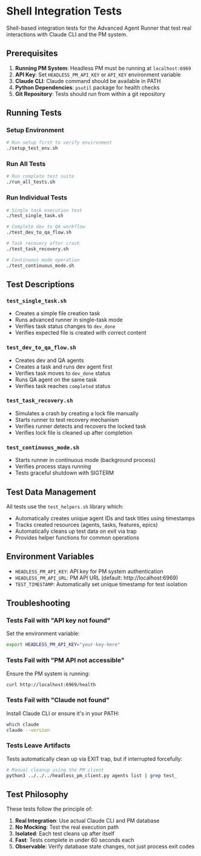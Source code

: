 # Shell Integration Tests

Shell-based integration tests for the Advanced Agent Runner that test real interactions with Claude CLI and the PM system.

## Prerequisites

1. **Running PM System**: Headless PM must be running at `localhost:6969`
2. **API Key**: Set `HEADLESS_PM_API_KEY` or `API_KEY` environment variable
3. **Claude CLI**: Claude command should be available in PATH
4. **Python Dependencies**: `psutil` package for health checks
5. **Git Repository**: Tests should run from within a git repository

## Running Tests

### Setup Environment
```bash
# Run setup first to verify environment
./setup_test_env.sh
```

### Run All Tests
```bash
# Run complete test suite
./run_all_tests.sh
```

### Run Individual Tests
```bash
# Single task execution test
./test_single_task.sh

# Complete dev to QA workflow
./test_dev_to_qa_flow.sh

# Task recovery after crash
./test_task_recovery.sh

# Continuous mode operation
./test_continuous_mode.sh
```

## Test Descriptions

### `test_single_task.sh`
- Creates a simple file creation task
- Runs advanced runner in single-task mode
- Verifies task status changes to `dev_done`
- Verifies expected file is created with correct content

### `test_dev_to_qa_flow.sh`
- Creates dev and QA agents
- Creates a task and runs dev agent first
- Verifies task moves to `dev_done` status
- Runs QA agent on the same task
- Verifies task reaches `completed` status

### `test_task_recovery.sh`
- Simulates a crash by creating a lock file manually
- Starts runner to test recovery mechanism
- Verifies runner detects and recovers the locked task
- Verifies lock file is cleaned up after completion

### `test_continuous_mode.sh`
- Starts runner in continuous mode (background process)
- Verifies process stays running
- Tests graceful shutdown with SIGTERM

## Test Data Management

All tests use the `test_helpers.sh` library which:
- Automatically creates unique agent IDs and task titles using timestamps
- Tracks created resources (agents, tasks, features, epics)
- Automatically cleans up test data on exit via trap
- Provides helper functions for common operations

## Environment Variables

- `HEADLESS_PM_API_KEY`: API key for PM system authentication
- `HEADLESS_PM_API_URL`: PM API URL (default: http://localhost:6969)
- `TEST_TIMESTAMP`: Automatically set unique timestamp for test isolation

## Troubleshooting

### Tests Fail with "API key not found"
Set the environment variable:
```bash
export HEADLESS_PM_API_KEY="your-key-here"
```

### Tests Fail with "PM API not accessible"
Ensure the PM system is running:
```bash
curl http://localhost:6969/health
```

### Tests Fail with "Claude not found"
Install Claude CLI or ensure it's in your PATH:
```bash
which claude
claude --version
```

### Tests Leave Artifacts
Tests automatically clean up via EXIT trap, but if interrupted forcefully:
```bash
# Manual cleanup using the PM client
python3 ../../../headless_pm_client.py agents list | grep test_
```

## Test Philosophy

These tests follow the principle of:
1. **Real Integration**: Use actual Claude CLI and PM database
2. **No Mocking**: Test the real execution path
3. **Isolated**: Each test cleans up after itself
4. **Fast**: Tests complete in under 60 seconds each
5. **Observable**: Verify database state changes, not just process exit codes